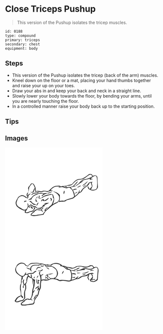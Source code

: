 # Close Triceps Pushup
> This version of the Pushup isolates the tricep muscles.

``` 
id: 0188 
type: compound 
primary: triceps 
secondary: chest 
equipment: body 
``` 

## Steps

 - This version of the Pushup isolates the tricep (back of the arm) muscles.
 - Kneel down on the floor or a mat, placing your hand thumbs together and raise your up on your toes.
 - Draw your abs in and keep your back and neck in a straight line.
 - Slowly lower your body towards the floor, by bending your arms, until you are nearly touching the floor.
 - In a controlled manner raise your body back up to the starting position.

## Tips


## Images

<svg width="241pt" height="300" viewBox="0 0 241 225" xmlns="http://www.w3.org/2000/svg">
  <g fill="#FFF">
    <path d="M0 0h241v225H0V0m205.97 66.98c-4.8 3.71-9.7 7.43-15.27 9.93-3.22 1.57-6.94.76-10.32 1.69-4.97 1.31-8.93 4.86-12.35 8.53-1.66 1.71-2.9 4.25-5.56 4.51-4.32.57-8.43 2.01-12.6 3.18-4.33.2-8.72.31-12.8 1.97-1.87-3.16-6.1-1.58-9.06-1.87-8.26-.28-14.26 6.19-19.6 11.56-4.07 3.18-8.94.01-13.46.63-2.68.01-5.13 2.04-7.83 1.13-3.85-.98-7.86-1.21-11.74-.22.05-3.47.66-7.18-1.15-10.36-1.33-3.49-3.02-8.09-7.21-8.74-4.27-.55-4.9 4.62-7.53 6.76-2.42 2.01-3.59 5.28-2.05 8.2.06 2.06-.14 4.12-.41 6.16-1.59 2.11-3.88 4.01-3.91 6.88-.45 2.38 1.4 4.23 2.7 5.96-.38.52-.76 1.03-1.13 1.55-4.29-3-8.97-7.07-14.57-6.31-3.31 1.59-7.46 2.9-8.95 6.61-2.23 4.22-5.48 8.33-5.17 13.38.41 2.52 1.4 4.96 2.73 7.13 4.65 4.3 10.02 7.96 16.04 10.04 1.69.76 3.53.42 5.27.04-.71 1.45-2.52 3.19-1.42 4.92 1 1.95 3.52 1.86 5.4 1.85 2.87.28 5.27-1.52 7.65-2.84 2.41-.22 4.84-.41 7.16-1.15.94-2.83 2.99-4.96 5.38-6.65-.67-1.91-1.85-3.54-3.16-5.06 4.86 1.28 8.58 5.91 14.08 4.8.32.22.97.66 1.29.88 2.61-1.94 5.34-3.74 7.43-6.26.67-.98 1.56.26 2.22.57.98-6.25 8.33-6.42 12.25-9.76-4.47.14-8.96.49-13.15 2.19 1.18.11 3.54.34 4.72.46-2.61 1.57-6.25 2.08-7.44 5.27-2.36 4.42-7.76 5.03-12.22 5.19-2.11-.96-3.68-2.75-5.19-4.46-4.32.12-8.12-1.62-11.19-4.57-2.74.64-4.39 3.45-6.3 5.34.54-3.05-.1-6.71-2.81-8.56.92 3.66 2.15 7.68-.01 11.18-.97 3.65-4.83 5.46-8.37 5.01-2.93-.72-5.18-2.86-7.8-4.25-3.52-2.03-7.83-3.65-9.32-7.82-2.79-4.43.06-9.32 1.67-13.58 2.2-5.62 9.05-9.9 14.91-7.12 2.85.88 4.56 4.26 7.81 3.87.37.35 1.12 1.06 1.5 1.41 2.63-.9 1.79-3.76 2.25-5.9.83-3.03 3.98-4.26 6.13-6.2-3.78.21-6.91 2.54-8.71 5.78.18-3.13.7-6.69 3.58-8.53l-2.99 1.75c3.58-4.21 2.75-9.86 4.37-14.74 2.22-3.06 3.88-6.72 7.33-8.62 3.58 2.25 4.54 6.5 6.2 10.09-1.96 2.47-3.17 5.38-4.27 8.3-.39 1.9-2.72 1.72-4.09 2.46-.58-.29-1.74-.88-2.33-1.17 1.28 3.34 4.61 1.86 7.3 1.6 1.56-3.42 2.82-6.98 3.65-10.66.22 3.19-.23 6.51.98 9.55 3.19-1.02 6.57-1.1 9.89-.8-2.41.78-5.02 1.13-7.08 2.71-4.98-.43-9.99 1.28-13.02 5.39 2.83.21 4.82-3.04 7.71-3.18 4.45-.46 9.44-1.16 12.74-4.45 4.74 2.52 9.35-1.84 14.22-.72 2.24.11 4.5 1.98 6.65.65 3.31-1.46 6.98-1.79 10.56-1.59.18-.37.53-1.12.71-1.49-1.54-.05-3.07-.09-4.61-.11.91-1.2 1.69-2.47 2.34-3.82 2-1.28 3.79-2.84 5.8-4.08 4.6-2.07 9.84-2.02 14.76-1.38-1.29.77-2.54 1.6-3.75 2.48 3.52-.46 6.98-2.01 10.58-1.31 3.32.81 6.46 2.32 9.86 2.79 2.21-.89 4.41-1.85 6.85-1.83 2.21 2.1 4.81 3.86 6.65 6.32 2.56 4.78 4.07 10.06 5.02 15.38-1.21 1.64-2.89 2.96-4.78 3.71-5.16 1.45-10.35 2.86-15.32 4.88-2.09.76-3.91 2.74-6.27 2.36-3.59-.91-7.24.12-10.82.54 2.83-4.17 1.48-9.55 1.87-14.3-3.86-5.81-10.93-7.93-17.21-10.05 2.76 1.59 5.45 3.31 8.23 4.86 3.86 2.92 7.92 6.97 7.26 12.27.64 4.24-2 7.82-5.26 10.16-3.95 1.01-7.61 2.95-10.86 5.39 1.73-3.68 3.56-7.47 3.53-11.63.59-4.48-1.51-8.6-2.88-12.72-2.84-1.15-5.82-1.92-8.59-.17-7.43 1.34-15.78 3.15-20.62 9.54 3.51-.86 5.78-4.07 9.33-4.83 5.93-1.77 11.84-3.69 17.97-4.67.95 2.27 1.92 4.59 1.76 7.11.76 1.24 1.62 2.41 2.27 3.72-1.1 4.82-2.94 9.45-5.15 13.87-.55 1.33-1.81 2.08-2.88 2.94-3.58 2.8-6.84 6.01-9.68 9.55-1.11.5-2.24.97-3.37 1.42 2.06-2.61 4.49-4.87 6.76-7.29-4.42 1.07-7.48 5.24-9.66 9.01l2.16-1.11c.29.48.58.96.87 1.45-2.19 2.07-4.28 4.35-5.52 7.12-4.48 1.28-9.22 1.55-13.84 2.13-4.73 2.09-9.85.13-14.74 1.11l.48-2.45c2.53-1.85 4.42-4.72 7.59-5.52-.15-.41-.46-1.21-.61-1.61 2.22-.95 4.31-2.16 6.27-3.57 2.43.47 4.84 1.11 7.34 1.1 3.04-.15 4.95 2.67 7.28 4.15.18-2.32-1.81-3.46-3.35-4.72 1.23-1.98 2.73-3.78 4.43-5.39-.41-.62-.83-1.24-1.24-1.86-.48 3.33-5.44 4.53-4.58 7.89-.47-.5-1.4-1.51-1.87-2.02-3.1.61-6.1-.99-9.17-.5-2.17 1.04-4.13 2.46-6.28 3.56-1.7 2.97-4.4 5.12-7.09 7.15-.48 1.24-.97 2.49-1.45 3.74 5.13 2.65 11.19 2.59 16.69 1.3 5.16-1.14 10.43-1.53 15.59-2.66.45-1.1.89-2.2 1.29-3.31 2.78-3.55 5.31-7.48 9.31-9.78 5.92-5.15 11.58-10.94 18.94-14.04 3.01-1.32 6.68-2.77 7.7-6.24.4.82.81 1.63 1.2 2.46 5.81-2.81 13.9 1.53 18.21-4.5 4.47-1.06 8.86-2.46 13.33-3.55 4.59-1.14 7.38-5.24 11.23-7.64 2.67-1.63 4.27-4.43 6.54-6.44 4.04-1.15 7.24-4.26 8.61-8.22 4.66-4.55 10.15-8.1 15.04-12.4.13-2.81 2.42-4.35 4.74-5.44 1.04 3.14 2 6.32 3.12 9.44-1.77 2.46-4.31 4.33-5.44 7.23-1.96-2.78-3.39-5.86-5.17-8.75-.4 3.96 1.29 8.99 5.72 9.74 4.96 3.43 11.49 2.13 16.39-.74 1.45-1.91 3.4-3.89 3.16-6.5-.51-6.03-.75-12.07-1.1-18.1-.21-2.92.5-6.6-2.3-8.53-2.5-2.46-6.26-1.11-9.09-.04-1.12-1.5-2.01-3.35-3.76-4.21-2.21-.38-4.84-.83-6.7.73m-.59 27.4c.26.26.26.26 0 0m-60.35 21.14c.7-1.88 1.26-3.79 1.83-5.7-.27-1.12-.53-2.23-.79-3.34-1.66 2.75-2.83 6.05-1.04 9.04m-41.19-2.34c.19.22.55.68.74.91 4.16-.88 8.34-2.26 11.82-4.78-4.29.79-8.69 2.19-12.56 3.87m-28.16 2.6c-4.13 1.36-7.57 4.17-10.15 7.62-2.01 3.24-6.42 3.59-8.37 6.88 2.02-.46 3.91-1.32 5.79-2.19.04.67.13 2.01.17 2.68 1.92-2.97 3.02-6.5 5.7-8.93 3.05-3.48 7.81-4.3 11.74-6.4 3.4-2.17 7.56-.78 11.3-1.68.74.31 2.22.94 2.95 1.25-1.52 1.38-3.08 2.74-4.83 3.84.45.47.91.94 1.36 1.41 3.21-3.16 7.04-5.75 11.65-6.14-.05-.24-.14-.72-.18-.96-2.57-1.07-5.26.5-7.89.2-6.38-2.15-13.4-.6-19.24 2.42m7.26 6.16c1.3.96 3.37-1.04 2.48-2.37-1.27-.89-3.39 1.06-2.48 2.37m-7.05 4.27c2.3-.97 3.57-3.17 4.76-5.23a11.241 11.241 0 0 0-4.76 5.23m4.36-1.52c2.61.18 5.19.69 7.06 2.71.48-3.78-4.58-4.72-7.06-2.71m16.31 6.55c-.41-1.18-.82-2.35-1.24-3.52-1.59.38-3.17.77-4.76 1.13-.77 1.49-1.49 3-2.03 4.6 1.67-.93 3.06-2.24 4.47-3.51.2.55.61 1.66.81 2.22 2.66-.22 5.76.51 7.99-1.37 2.13-1.87 5.48-3.19 5.63-6.43-3.64 2.28-6.71 5.47-10.87 6.88m16.52-2.99c-.17 1.67-.28 3.35-.13 5.03 1.48-1.6 2.18-3.66 2.66-5.74-1.16-1.06-2.33-2.1-3.63-2.95-1.59 1.35.4 2.51 1.1 3.66m-38.03-2.44c.01 2.42.19 4.83.19 7.25 1.45.54 2.88 1.12 4.32 1.69-1.8-2.83-3.04-5.94-4.51-8.94m-26.89 5.98c-.65 1.08-1.4 2.12-1.86 3.3 2.31-.71 4.62-1.44 6.85-2.39-.67-2.07-3.39-.58-4.99-.91m11.58 2.03c4.65.64 6.8 5.48 10.7 7.65 2.28.31 4.6.86 6.91.34-2.73-1.36-5.59-2.43-8.31-3.81-2.67-1.2-3.47-4.83-6.46-5.53-1.14-.28-1.97.82-2.84 1.35M77.5 144.8c1.98-2.78 3.72-5.73 5.27-8.76-3.99.86-5.06 5.24-5.27 8.76z"/>
    <path d="M194.85 77.09c4.5-2.98 8.45-6.86 13.3-9.29 3.11-1.75 5.84 1.18 7.31 3.65-3.85 2.89-8.43 4.46-12.96 5.93-3.94 1.27-8.41.92-11.99 3.25-3.09 1.74-5.59 4.29-7.77 7.05-2.34 3.12-6.44 4.26-8.59 7.57-1.9.03-3.8.06-5.69.1 5.18-2.24 7.96-7.34 11.51-11.41-4.92 1.07-6.07 6.53-10 8.97-1.07.59-1.55 1.63-1.78 2.78-2.43.75-4.87 1.49-7.3 2.26-2.48-.49-4.98-.25-7.4.45-3.73 1.12-7.25-1.38-10.65-2.41 3.63-.55 6.69 1.41 9.95 2.44-.53-.75-1.61-2.26-2.15-3.01 4.7-.79 9.75-.56 14.09-2.77 3.69-3.92 7.2-8.22 11.94-10.92 5.63-3.1 12.61-1.39 18.18-4.64z"/>
    <path d="M211.34 76.23c3.61-1.96 6.7-5.02 10.77-6.06 2.3.2 3.82 2.62 3.98 4.79 1.34 8.18 1.57 16.64.39 24.85-2 5.96-9.87 5.1-14.85 4.46 1.42-2.71 2.74-5.46 3.75-8.36-.6-2.87-1.1-5.76-2.09-8.53.9-.67 1.81-1.36 2.7-2.06-3.02-.21-6.31-.03-8.87 1.76-1.64 1.41-2.79 3.26-4.13 4.93-4.29 5.72-12.01 8.13-15.18 14.8-.86 2.11-2.9 3.27-4.64 4.56.38-2.2.81-4.4.74-6.63-1.7 3.01-2.56 6.47-4.7 9.24-1.83 2.68-4.63 4.44-7.35 6.1.06-5.11-1.71-9.88-4.61-14.03 3.25-1.25 6.62-2.07 10.03-2.75-3.25-2.43-7.7-.46-10.52 1.79-1.76-2.12-3.42-4.32-5.13-6.49 2.8-.54 5.57-1.2 8.38-1.62 5.32-.62 9.08-4.81 13.46-7.45 2.97-2.69 7.26-3.61 9.64-6.97-1.52.66-4.57 1.99-6.1 2.65 5.92-6.36 15.2-5.02 22.65-8.2-.36 1.19-.71 2.39-1.05 3.59 2.8-1.09 5.69-1.95 8.67-2.41-2.1-.26-4.31-.44-5.94-1.96m-15.85 14.23c-1.93 1.37-3.8 2.82-5.45 4.52 5.8-2.03 10.42-6.4 13.98-11.29-3.26 1.7-5.57 4.66-8.53 6.77m-4.05 8.1c3-1.54 6.35-3.11 7.95-6.26-2.84 1.8-5.91 3.49-7.95 6.26m-5.93-4.02c-2.77 1.39-5.79 2.47-7.95 4.82 3.45-.72 6.58-2.4 9.42-4.44-.37-.09-1.11-.29-1.47-.38m-13.76 19.68c2.56-1.14 5.54-2 7.09-4.56-2.64.98-5.57 2-7.09 4.56zM56.42 148.34c2.42-1.78 4.78-3.64 6.92-5.76 1.93 2.12 4.53 3.31 7.25 4.06.26 1.6.52 3.19.82 4.78-1.45 1.88-2.92 3.74-4.56 5.46-5.64-.7-9.95 4.32-15.59 3.22l-.4-2.37c2.43-2.76 3.9-6.15 5.56-9.39m6.22-3.63c-.07 3.16 2.87 5.04 4.47 7.43 2.96-3.5-1.46-6.48-4.47-7.43m-1.35 1.39c-1.08.19-2.67 1.39-2.01 2.6 1.27.81 3.88-2.09 2.01-2.6z"/>
  </g>
  <g fill="#333">
    <path d="M205.97 66.98c1.86-1.56 4.49-1.11 6.7-.73 1.75.86 2.64 2.71 3.76 4.21 2.83-1.07 6.59-2.42 9.09.04 2.8 1.93 2.09 5.61 2.3 8.53.35 6.03.59 12.07 1.1 18.1.24 2.61-1.71 4.59-3.16 6.5-4.9 2.87-11.43 4.17-16.39.74-4.43-.75-6.12-5.78-5.72-9.74 1.78 2.89 3.21 5.97 5.17 8.75 1.13-2.9 3.67-4.77 5.44-7.23-1.12-3.12-2.08-6.3-3.12-9.44-2.32 1.09-4.61 2.63-4.74 5.44-4.89 4.3-10.38 7.85-15.04 12.4-1.37 3.96-4.57 7.07-8.61 8.22-2.27 2.01-3.87 4.81-6.54 6.44-3.85 2.4-6.64 6.5-11.23 7.64-4.47 1.09-8.86 2.49-13.33 3.55-4.31 6.03-12.4 1.69-18.21 4.5-.39-.83-.8-1.64-1.2-2.46-1.02 3.47-4.69 4.92-7.7 6.24-7.36 3.1-13.02 8.89-18.94 14.04-4 2.3-6.53 6.23-9.31 9.78-.4 1.11-.84 2.21-1.29 3.31-5.16 1.13-10.43 1.52-15.59 2.66-5.5 1.29-11.56 1.35-16.69-1.3.48-1.25.97-2.5 1.45-3.74 2.69-2.03 5.39-4.18 7.09-7.15 2.15-1.1 4.11-2.52 6.28-3.56 3.07-.49 6.07 1.11 9.17.5.47.51 1.4 1.52 1.87 2.02-.86-3.36 4.1-4.56 4.58-7.89.41.62.83 1.24 1.24 1.86-1.7 1.61-3.2 3.41-4.43 5.39 1.54 1.26 3.53 2.4 3.35 4.72-2.33-1.48-4.24-4.3-7.28-4.15-2.5.01-4.91-.63-7.34-1.1-1.96 1.41-4.05 2.62-6.27 3.57.15.4.46 1.2.61 1.61-3.17.8-5.06 3.67-7.59 5.52l-.48 2.45c4.89-.98 10.01.98 14.74-1.11 4.62-.58 9.36-.85 13.84-2.13 1.24-2.77 3.33-5.05 5.52-7.12-.29-.49-.58-.97-.87-1.45l-2.16 1.11c2.18-3.77 5.24-7.94 9.66-9.01-2.27 2.42-4.7 4.68-6.76 7.29 1.13-.45 2.26-.92 3.37-1.42 2.84-3.54 6.1-6.75 9.68-9.55 1.07-.86 2.33-1.61 2.88-2.94 2.21-4.42 4.05-9.05 5.15-13.87-.65-1.31-1.51-2.48-2.27-3.72.16-2.52-.81-4.84-1.76-7.11-6.13.98-12.04 2.9-17.97 4.67-3.55.76-5.82 3.97-9.33 4.83 4.84-6.39 13.19-8.2 20.62-9.54 2.77-1.75 5.75-.98 8.59.17 1.37 4.12 3.47 8.24 2.88 12.72.03 4.16-1.8 7.95-3.53 11.63 3.25-2.44 6.91-4.38 10.86-5.39 3.26-2.34 5.9-5.92 5.26-10.16.66-5.3-3.4-9.35-7.26-12.27-2.78-1.55-5.47-3.27-8.23-4.86 6.28 2.12 13.35 4.24 17.21 10.05-.39 4.75.96 10.13-1.87 14.3 3.58-.42 7.23-1.45 10.82-.54 2.36.38 4.18-1.6 6.27-2.36 4.97-2.02 10.16-3.43 15.32-4.88 1.89-.75 3.57-2.07 4.78-3.71-.95-5.32-2.46-10.6-5.02-15.38-1.84-2.46-4.44-4.22-6.65-6.32-2.44-.02-4.64.94-6.85 1.83-3.4-.47-6.54-1.98-9.86-2.79-3.6-.7-7.06.85-10.58 1.31a49.61 49.61 0 0 1 3.75-2.48c-4.92-.64-10.16-.69-14.76 1.38-2.01 1.24-3.8 2.8-5.8 4.08a22.35 22.35 0 0 1-2.34 3.82c1.54.02 3.07.06 4.61.11-.18.37-.53 1.12-.71 1.49-3.58-.2-7.25.13-10.56 1.59-2.15 1.33-4.41-.54-6.65-.65-4.87-1.12-9.48 3.24-14.22.72-3.3 3.29-8.29 3.99-12.74 4.45-2.89.14-4.88 3.39-7.71 3.18 3.03-4.11 8.04-5.82 13.02-5.39 2.06-1.58 4.67-1.93 7.08-2.71-3.32-.3-6.7-.22-9.89.8-1.21-3.04-.76-6.36-.98-9.55-.83 3.68-2.09 7.24-3.65 10.66-2.69.26-6.02 1.74-7.3-1.6.59.29 1.75.88 2.33 1.17 1.37-.74 3.7-.56 4.09-2.46 1.1-2.92 2.31-5.83 4.27-8.3-1.66-3.59-2.62-7.84-6.2-10.09-3.45 1.9-5.11 5.56-7.33 8.62-1.62 4.88-.79 10.53-4.37 14.74l2.99-1.75c-2.88 1.84-3.4 5.4-3.58 8.53 1.8-3.24 4.93-5.57 8.71-5.78-2.15 1.94-5.3 3.17-6.13 6.2-.46 2.14.38 5-2.25 5.9-.38-.35-1.13-1.06-1.5-1.41-3.25.39-4.96-2.99-7.81-3.87-5.86-2.78-12.71 1.5-14.91 7.12-1.61 4.26-4.46 9.15-1.67 13.58 1.49 4.17 5.8 5.79 9.32 7.82 2.62 1.39 4.87 3.53 7.8 4.25 3.54.45 7.4-1.36 8.37-5.01 2.16-3.5.93-7.52.01-11.18 2.71 1.85 3.35 5.51 2.81 8.56 1.91-1.89 3.56-4.7 6.3-5.34 3.07 2.95 6.87 4.69 11.19 4.57 1.51 1.71 3.08 3.5 5.19 4.46 4.46-.16 9.86-.77 12.22-5.19 1.19-3.19 4.83-3.7 7.44-5.27-1.18-.12-3.54-.35-4.72-.46 4.19-1.7 8.68-2.05 13.15-2.19-3.92 3.34-11.27 3.51-12.25 9.76-.66-.31-1.55-1.55-2.22-.57-2.09 2.52-4.82 4.32-7.43 6.26-.32-.22-.97-.66-1.29-.88-5.5 1.11-9.22-3.52-14.08-4.8 1.31 1.52 2.49 3.15 3.16 5.06-2.39 1.69-4.44 3.82-5.38 6.65-2.32.74-4.75.93-7.16 1.15-2.38 1.32-4.78 3.12-7.65 2.84-1.88.01-4.4.1-5.4-1.85-1.1-1.73.71-3.47 1.42-4.92-1.74.38-3.58.72-5.27-.04-6.02-2.08-11.39-5.74-16.04-10.04-1.33-2.17-2.32-4.61-2.73-7.13-.31-5.05 2.94-9.16 5.17-13.38 1.49-3.71 5.64-5.02 8.95-6.61 5.6-.76 10.28 3.31 14.57 6.31.37-.52.75-1.03 1.13-1.55-1.3-1.73-3.15-3.58-2.7-5.96.03-2.87 2.32-4.77 3.91-6.88.27-2.04.47-4.1.41-6.16-1.54-2.92-.37-6.19 2.05-8.2 2.63-2.14 3.26-7.31 7.53-6.76 4.19.65 5.88 5.25 7.21 8.74 1.81 3.18 1.2 6.89 1.15 10.36 3.88-.99 7.89-.76 11.74.22 2.7.91 5.15-1.12 7.83-1.13 4.52-.62 9.39 2.55 13.46-.63 5.34-5.37 11.34-11.84 19.6-11.56 2.96.29 7.19-1.29 9.06 1.87 4.08-1.66 8.47-1.77 12.8-1.97 4.17-1.17 8.28-2.61 12.6-3.18 2.66-.26 3.9-2.8 5.56-4.51 3.42-3.67 7.38-7.22 12.35-8.53 3.38-.93 7.1-.12 10.32-1.69 5.57-2.5 10.47-6.22 15.27-9.93m-11.12 10.11c-5.57 3.25-12.55 1.54-18.18 4.64-4.74 2.7-8.25 7-11.94 10.92-4.34 2.21-9.39 1.98-14.09 2.77.54.75 1.62 2.26 2.15 3.01-3.26-1.03-6.32-2.99-9.95-2.44 3.4 1.03 6.92 3.53 10.65 2.41 2.42-.7 4.92-.94 7.4-.45 2.43-.77 4.87-1.51 7.3-2.26.23-1.15.71-2.19 1.78-2.78 3.93-2.44 5.08-7.9 10-8.97-3.55 4.07-6.33 9.17-11.51 11.41 1.89-.04 3.79-.07 5.69-.1 2.15-3.31 6.25-4.45 8.59-7.57 2.18-2.76 4.68-5.31 7.77-7.05 3.58-2.33 8.05-1.98 11.99-3.25 4.53-1.47 9.11-3.04 12.96-5.93-1.47-2.47-4.2-5.4-7.31-3.65-4.85 2.43-8.8 6.31-13.3 9.29m16.49-.86c1.63 1.52 3.84 1.7 5.94 1.96-2.98.46-5.87 1.32-8.67 2.41.34-1.2.69-2.4 1.05-3.59-7.45 3.18-16.73 1.84-22.65 8.2 1.53-.66 4.58-1.99 6.1-2.65-2.38 3.36-6.67 4.28-9.64 6.97-4.38 2.64-8.14 6.83-13.46 7.45-2.81.42-5.58 1.08-8.38 1.62 1.71 2.17 3.37 4.37 5.13 6.49 2.82-2.25 7.27-4.22 10.52-1.79-3.41.68-6.78 1.5-10.03 2.75 2.9 4.15 4.67 8.92 4.61 14.03 2.72-1.66 5.52-3.42 7.35-6.1 2.14-2.77 3-6.23 4.7-9.24.07 2.23-.36 4.43-.74 6.63 1.74-1.29 3.78-2.45 4.64-4.56 3.17-6.67 10.89-9.08 15.18-14.8 1.34-1.67 2.49-3.52 4.13-4.93 2.56-1.79 5.85-1.97 8.87-1.76-.89.7-1.8 1.39-2.7 2.06.99 2.77 1.49 5.66 2.09 8.53-1.01 2.9-2.33 5.65-3.75 8.36 4.98.64 12.85 1.5 14.85-4.46 1.18-8.21.95-16.67-.39-24.85-.16-2.17-1.68-4.59-3.98-4.79-4.07 1.04-7.16 4.1-10.77 6.06M56.42 148.34c-1.66 3.24-3.13 6.63-5.56 9.39l.4 2.37c5.64 1.1 9.95-3.92 15.59-3.22 1.64-1.72 3.11-3.58 4.56-5.46-.3-1.59-.56-3.18-.82-4.78-2.72-.75-5.32-1.94-7.25-4.06-2.14 2.12-4.5 3.98-6.92 5.76z"/>
    <path d="M195.49 90.46c2.96-2.11 5.27-5.07 8.53-6.77-3.56 4.89-8.18 9.26-13.98 11.29 1.65-1.7 3.52-3.15 5.45-4.52zM191.44 98.56c2.04-2.77 5.11-4.46 7.95-6.26-1.6 3.15-4.95 4.72-7.95 6.26zM185.51 94.54c.36.09 1.1.29 1.47.38-2.84 2.04-5.97 3.72-9.42 4.44 2.16-2.35 5.18-3.43 7.95-4.82zM205.38 94.38c.26.26.26.26 0 0zM145.03 115.52c-1.79-2.99-.62-6.29 1.04-9.04.26 1.11.52 2.22.79 3.34-.57 1.91-1.13 3.82-1.83 5.7zM103.84 113.18c3.87-1.68 8.27-3.08 12.56-3.87-3.48 2.52-7.66 3.9-11.82 4.78-.19-.23-.55-.69-.74-.91zM171.75 114.22c1.52-2.56 4.45-3.58 7.09-4.56-1.55 2.56-4.53 3.42-7.09 4.56zM75.68 115.78c5.84-3.02 12.86-4.57 19.24-2.42 2.63.3 5.32-1.27 7.89-.2.04.24.13.72.18.96-4.61.39-8.44 2.98-11.65 6.14-.45-.47-.91-.94-1.36-1.41 1.75-1.1 3.31-2.46 4.83-3.84-.73-.31-2.21-.94-2.95-1.25-3.74.9-7.9-.49-11.3 1.68-3.93 2.1-8.69 2.92-11.74 6.4-2.68 2.43-3.78 5.96-5.7 8.93-.04-.67-.13-2.01-.17-2.68-1.88.87-3.77 1.73-5.79 2.19 1.95-3.29 6.36-3.64 8.37-6.88 2.58-3.45 6.02-6.26 10.15-7.62z"/>
    <path d="M82.94 121.94c-.91-1.31 1.21-3.26 2.48-2.37.89 1.33-1.18 3.33-2.48 2.37zM75.89 126.21c.99-2.22 2.65-4.04 4.76-5.23-1.19 2.06-2.46 4.26-4.76 5.23zM80.25 124.69c2.48-2.01 7.54-1.07 7.06 2.71-1.87-2.02-4.45-2.53-7.06-2.71zM96.56 131.24c4.16-1.41 7.23-4.6 10.87-6.88-.15 3.24-3.5 4.56-5.63 6.43-2.23 1.88-5.33 1.15-7.99 1.37-.2-.56-.61-1.67-.81-2.22-1.41 1.27-2.8 2.58-4.47 3.51.54-1.6 1.26-3.11 2.03-4.6 1.59-.36 3.17-.75 4.76-1.13.42 1.17.83 2.34 1.24 3.52zM113.08 128.25c-.7-1.15-2.69-2.31-1.1-3.66 1.3.85 2.47 1.89 3.63 2.95-.48 2.08-1.18 4.14-2.66 5.74-.15-1.68-.04-3.36.13-5.03zM75.05 125.81c1.47 3 2.71 6.11 4.51 8.94-1.44-.57-2.87-1.15-4.32-1.69 0-2.42-.18-4.83-.19-7.25zM48.16 131.79c1.6.33 4.32-1.16 4.99.91-2.23.95-4.54 1.68-6.85 2.39.46-1.18 1.21-2.22 1.86-3.3zM59.74 133.82c.87-.53 1.7-1.63 2.84-1.35 2.99.7 3.79 4.33 6.46 5.53 2.72 1.38 5.58 2.45 8.31 3.81-2.31.52-4.63-.03-6.91-.34-3.9-2.17-6.05-7.01-10.7-7.65zM77.5 144.8c.21-3.52 1.28-7.9 5.27-8.76-1.55 3.03-3.29 5.98-5.27 8.76zM62.64 144.71c3.01.95 7.43 3.93 4.47 7.43-1.6-2.39-4.54-4.27-4.47-7.43zM61.29 146.1c1.87.51-.74 3.41-2.01 2.6-.66-1.21.93-2.41 2.01-2.6z"/>
  </g>
</svg>

<svg width="241pt" height="300" viewBox="0 0 241 225" xmlns="http://www.w3.org/2000/svg">
  <g fill="#FFF">
    <path d="M0 0h241v225H0V0m56.36 66.93c-1.53-.51-3.08-.98-4.64-1.41-2.39-5.04-8.32-6.98-13.54-6.3-3.87 1.26-7.73 3.46-9.65 7.21-1.92 4.05-5.04 8.48-2.94 13.09.71 5.21 5.62 7.66 9.27 10.67 1.83 1.51 4 2.51 6.14 3.5-.75 5.5-2.33 10.9-1.66 16.52-3.3 4.15-2.64 9.7-2.71 14.66 1.94 4.87 2.41 10.02 2.11 15.23-3.3.86-6.63 2.16-9.14 4.55-2.67 2.37-4.17 5.7-6.15 8.61 2.27 4.3 8.13 3.9 11.85 1.83 2.86-1.64 6.23-1.39 9.35-2.15 1.01-2.57 2.93-4.49 4.93-6.3-.31-5.48-.69-11.1-.28-16.65.78-2.99 2.72-5.7 2.73-8.88-.03-3.21-.52-6.39-1.01-9.55 4.81-4.93 2.05-12.89 6.49-18.01 2.79 1.64 5.54 3.45 8.7 4.3 1.08 1.91 1.65 4.01 1.52 6.21-.15 4.45 1.51 8.66 1.97 13.03-.77 4.34-2.78 8.43-2.92 12.89-.51 6.58-.72 13.84-5.57 18.91-1.34-.39-2.69-.74-4.05-1.05-3.88-1.24-7.41 1.68-10.33 3.83-2.26 3.65-7.36 4.96-8.37 9.4.7 1.1 1.54 2.11 2.34 3.14 4.11.31 8.29.67 12.32-.42 5.63-1.4 11.65-.66 17.16-2.55 1.91-2.02 3.44-5.72 1.57-8.27l2.45 1.58c-.58-.52-1.15-1.04-1.72-1.57 2.01-3.46 3.84-7.03 6.52-10.04 2.88-3.36 4.19-7.61 4.72-11.93.58-4.35 4.5-7.54 4.35-12.06.4-4.2-.4-8.56 1.02-12.61.03-.63.08-1.91.1-2.54 2.19-.5 4.38-1.79 6.69-1.22 5.53 1.5 11.64.26 16.35-2.93 2.08-.16 4.16-.32 6.24-.47 2.3.84 4.76.79 7.14 1.24 3.26.9 5.94 3.21 9.28 3.95 2.73.37 5.34-1.12 8.09-.84 4.37.18 8.59 1.45 12.93 1.85 4.04.49 7.29-2.45 11.18-2.9 3.79-.43 6.9-3.37 10.81-3.01 5.72-.06 9.36-5.73 14.96-6.29 3.41-.41 6.68-1.56 10.12-1.84.48-.74 1.02-1.42 1.63-2.05.3 2.09-.52 3.99-1.93 5.5 1.29 2.78 1.91 6.51 5.2 7.64-1.1-2.45-2.21-4.91-3.01-7.48 1.86-1.96 1.78-4.66 1.99-7.16 1.6-.64 3.38-.6 5.06-.89 1.18 2.21 2.39 4.41 3.36 6.73-1.48 2.63-3.51 4.85-5.63 6.97-.15 1.4 0 2.81.06 4.21 3.75 1.16 7.96 2.53 11.79.88 2.68-.96 5.73-2.34 6.89-5.12.87-4.87.04-9.91 1.12-14.76.5-4.71 1.9-10.17-1.32-14.27-1.88-3.11-6.06-1.81-8.92-1.15-1.12-1.51-2.31-2.98-3.5-4.43-1.57-.25-3.14-.58-4.72-.64-3.01.37-5.25 2.83-8.21 3.36-4.51.53-9.09.02-13.47-1.13-4.06-1.14-8.28-.25-12.38.19-4.24 1-7.84 5.51-12.49 3.77-4.04-1.3-8.24-1.78-12.45-2.13-3.66-1.8-7.53-3.03-11.64-2.98-.83-1.06-1.36-2.51-2.68-3.08-5.48-2.81-11.94-4.59-18-2.62-3.04.36-5.48 2.19-8.06 3.64-3.17.36-6.38-.7-9.55-.91-.21.59-.63 1.77-.83 2.36 4.12.35 8.34.49 12.24-1.13-.78.92-1.6 1.81-2.41 2.72-3.66.27-7.5.54-11.03-.63-.21-1.21.8-2.1 1.33-3.06-5.09-.02-9.59-2.89-14.66-3.04-3.34-.07-6.51-1.44-9.86-1.25-3.62.16-7.25.17-10.86.44-4.2.58-7.75 3.44-9.78 7.09z"/>
    <path d="M28.36 69.28c2.52-3.71 6.04-7.03 10.54-8 4.41-.45 9.48.58 11.36 5.11 2.1.69 4.2 1.43 6.31 2.1 2.25-5.57 8.98-7.58 14.53-7.16 7.18-1.23 14.35.52 21.38 1.95 2.27.55 4.63 1.29 6.42 2.85.13.56.4 1.69.53 2.26 3.85.63 7.77 1.23 11.66.5 3.06-.71 6.05.8 8.45 2.58 2.39 1.89 5.24 3.45 6.68 6.26 2.43 5.31 2.47 12.21-1.48 16.81-1.58 1.14-3.59 2.23-5.6 1.53.66.79 1.68 1.11 2.53 1.64-1.53.03-3.07-.09-4.53-.56-.9.19-2.71.58-3.61.78-.09-.51-.26-1.51-.35-2.01-1.35 1.26-2.7 2.53-4.02 3.82-.69.04-2.09.13-2.78.17.76-3.88-3.57-4.4-6.05-5.93l-.08-2.97c.94-.09 2.81-.28 3.75-.37 0 1.34-.01 2.69-.01 4.03.6-.16 1.81-.48 2.41-.65.42-1.93-.19-3.69-1.77-4.94l2.01-1.32c4.4 1.54 8.17-1.52 12.43-1.92-4.45-.8-8.76.87-13.13 1.47-2.51.3-4.36 2.17-6.31 3.6.08 1.2.15 2.4.22 3.6-.2 1.7-.04 3.4.35 5.06.46-1.03 1.38-3.08 1.84-4.1 1.35 1.74 2.64 3.53 3.93 5.31-5.43.82-11.16-1.83-16.23.88-.18-3.52-.53-7.02-.48-10.55 2.13-.98 4.24-2.15 5.54-4.19-2.54.46-4.87 1.62-6.71 3.45-.79-1.5-1.62-2.98-2.52-4.41.5-1.79 1.04-3.58 1.45-5.39-1.54 1.05-3.5 2.31-3.57 4.4 1.8 4.5 3.62 9.12 3.89 14.01-.05 3.67-.58 7.31-.98 10.95-.56 4.65-.26 9.4-1.44 13.98-1.16-1.55-1.47-3.43-1.49-5.33-2.61 2.62-3.62 6.26-4.28 9.79 1.42-1.01 2.3-2.5 3.03-4.05.36.62.7 1.24 1.05 1.86-2.23 4.16-1.67 9.18-4.04 13.33-.64-.53-1.28-1.06-1.91-1.6-3.58 2.93-5.9 7.13-7.29 11.49 3.8-2.1 4.61-6.86 7.08-10.15.41.7.82 1.41 1.22 2.13-3.71 4.02-7.49 8.71-7.24 14.52-1.1 1.49-1.65 4.08-3.96 3.91-8.68.41-17.37 4.33-26.03 1.83l.04-2.12c2.48-1.91 4.69-4.26 7.67-5.42-.1-.39-.28-1.16-.37-1.54 2.16-.91 4.21-2.03 6.17-3.3 2.7.28 5.61 2.27 8.19.63 1.63 1.15 3.47 1.89 5.5 1.82-1.34-1.01-2.75-1.95-4.16-2.85 1.41-5.07 5.11-9.6 4.57-15.1 2.89-1.71 3.48-5.39 5.21-8.07-2.08.92-3.28 2.86-4.46 4.69-.96-5.41 2.56-10.18 3.18-15.41 1.29-4.76.09-9.78 1.39-14.53-3.7 1.45-4.89-3.52-8.43-3.35 1.12-3.71-.35-7.45-1.04-11.1 1.58.17 3.15.35 4.72.53 2.16-2.29 4.56-4.41 7.57-5.48l-.24-1.72c-3.22.15-5.71 2.12-7.32 4.8-1.87-.01-3.75.06-5.58.5-3.17-.42-6.24.48-8.87 2.25-1.39.03-2.77.07-4.16.1.34-1.32.69-2.64 1.05-3.96l-1.79.72c-1.37 3.48-3.16 8.6-7.85 8-4.68-1.22-8.51-4.57-11.79-8-3.58-3.75-4.54-9.94-1.9-14.45m41.77-4.35c-4.09.85-8.38 4.51-7.69 9.05-3.73-.31-6.99-2.23-10.58-3.07 2.6 2.44 5.76 4.45 9.42 4.69.97 2.2 2.31 4.29 4.73 5.07-.64-1.25-1.32-2.47-2.02-3.68.43-3.18-.07-7.36 3.22-9.19 5.17-2.98 11.26-1.52 16.89-1.79.31-.36.92-1.09 1.22-1.46 2.02.6 4.06 1.18 6.15 1.5-1-2.13-3.43-2.45-5.37-3.27-4.81 3.24-10.76.52-15.97 2.15m16.44 4.17c3.45-.12 7.47-.12 9.91-2.99-3.55-.11-6.87 1.3-9.91 2.99M76.3 78.02c1.49-1.82 2.63-3.9 4.18-5.67 2.35-1.12 5.05-.76 7.55-.51.66.92 1.34 1.82 2.05 2.7-1.28-3.29-4.58-5.53-8.17-4.59-4.01.23-4.57 5.05-5.61 8.07m23.72-7.7c2.99 1.75 5.73 3.93 8.82 5.52-1.13-3.94-5.37-4.72-8.82-5.52m-10.05 6.71c-2.67 2.34-6.33 1.52-9.54 1.53 3.9 2.43 10.1 2.2 12.67-2.06-.5-2.19-2.08.04-3.13.53M78.36 97.15c1.68-1.9 3.07-4.08 3.7-6.56-2.55 1.24-3.85 3.78-3.7 6.56m-8.06-1.09c.71.68 1.42 1.36 2.14 2.04.14-1.67.27-3.34.38-5.01-.85.98-1.69 1.97-2.52 2.97m37.28-1.95c-.51 1.23 1.05 3.16 2.37 2.83.69-1.27-1.02-3.25-2.37-2.83m-27.03 18.11l-.21-2.86c.51.27 1.53.8 2.04 1.06.36.96.74 1.91 1.16 2.86-.03-3.22-.6-6.4-1.15-9.56.76-.06 2.29-.17 3.06-.22-.79-2.17-3.2-1.68-5-1.99.05 2.14.29 4.27.81 6.36-.47.64-.95 1.27-1.45 1.89-.95-3.95-1.25-8.01-1.77-12.04-1.08 4.9-1.82 10.91 2.51 14.5m-6.79 11.86c3.62-2.37 9.05-3.67 9.81-8.62-3.51 2.51-8.1 4.36-9.81 8.62z"/>
    <path d="M117.96 62.86c6.37-1.9 13.34-1.29 18.93 2.47-.62.57-1.22 1.16-1.82 1.75 2.61.49 5.31.86 7.74 2 3.5 1.75 5.91 5.05 9.36 6.89 2.45.39 4.97.41 7.31 1.35 4.61 7.3 4.59 16.41 2.06 24.45-1.87 1.34-4.34 1.43-6.55 1.21-6.29-.76-12.66-2.1-19-1.1-2.16.57-3.9-.87-5.27-2.32-2.66-.48-5.26-1.2-7.89-1.76 4.39-2.58 7.53-7.72 7.55-12.85-1.02-8.37-7.62-15.58-15.86-17.4-.31-.51-.94-1.53-1.25-2.05 1.91-.21 3.39-1.34 4.69-2.64m22.7 24.29c1.92-2.37 3.61-5 4.22-8.04-2.92 1.65-4.68 4.65-4.22 8.04z"/>
    <path d="M144.8 67.83c3.23 1.38 6.77 2.88 7.84 6.61-2.52-2.33-4.96-4.74-7.84-6.61zM204.13 70.13c3.23-1.06 6.26-3.11 9.8-2.9 2.15.47 2.85 2.69 3.78 4.39-3.1 2.29-6.96 2.66-10.69 2.67-3.7-.27-7.2-1.97-10.95-1.64-5.54-.02-9.69 4.52-15.19 4.86-1.62.58-4.59.12-4.93 2.32l.26.38c6.74-1.45 13.47-3.34 20.42-3.25-.13-.67-.38-1.99-.5-2.65 4.37.17 8.52 1.79 12.86 2.08 5.99.23 10.32-4.97 16.03-5.71 2.21.83 3.36 3.2 3.54 5.43-.19 7.6-1.78 15.11-1.57 22.73-1.93 2.16-4.01 4.33-6.77 5.37-2.81 1.42-5.92-.31-8.8-.56.74-1.58 1.8-2.9 3.18-3.96-.25.81-.76 2.42-1.01 3.23 2.39-2.65 6.07-1.6 9.19-1.96-1.75-2.1-4.58-1.21-6.78-.58-.43-.4-.84-.8-1.25-1.21 2.74-1.93 1.51-5.32 1.37-8.06-.18-1.83-1.68-3.15-2.5-4.7 1.61.07 3.23.13 4.84.17-1.43-3.46-5.67-1.63-8.5-1.65-3.12.01-5.55 2.09-8.14 3.52-5.02 2.86-11.12 2.55-16.25 5.12-2.57 1.87-4.97 4.16-8.31 4.5 1.23-1.74 2.5-3.45 3.61-5.26-3.05.43-4.69 3.26-7 4.95-2.83 2.43-6.68 3.09-10.29 3.32.51-1.56 1.01-3.12 1.5-4.69 2.41-.09 4.81-.17 7.22-.22.18-.53.53-1.57.7-2.1-2.69.24-5.41.61-7.86 1.81.35-2.89.26-5.8-.06-8.69 3.21-.05 6.38.47 9.48 1.29-.25-.8-.49-1.59-.74-2.39-2.99-.97-6.25-1.95-9.1-.04-.83-2.66-1.55-5.35-2.23-8.05 3.78.33 7.57 2.46 11.31 1.83-.01-.24-.01-.7-.02-.93-3.72-1.28-7.68-1.54-11.57-1.76-2.24-1.62-4.83-2.55-7.49-3.17-.37-.8-1.09-2.38-1.45-3.17 4.58.75 8.9 3.02 13.6 2.92 3.84-1.2 7.66-2.66 11.03-4.91 4.41-.37 9.04-.82 13.26.86 4.08 1.65 8.82 2.12 12.97.46m-29.19 4.97c-1.86.27-3.72.57-5.55 1 .67.24 2.01.71 2.68.94 4.58-.5 9.17-2.41 12.37-5.79-3.57.05-6.54 2.1-9.5 3.85m33.84 4.52c3.4-.52 6.76-1.44 10.23-1.12-.08-.22-.23-.66-.31-.88-1.7-.12-3.41-.34-5.03-.86-1.82.61-3.49 1.55-4.89 2.86m-18.44 5.07l.04.73c5.74.18 12.4-.31 16.34-5.08-5.3 1.96-10.6 4.42-16.38 4.35m-13.3-.93c.53.53 1.06 1.06 1.59 1.6 2.67-.21 5.36-.4 8-.94-3.15-.69-6.38-.73-9.59-.66m12.64 5.78c3.47.31 7.18-.43 9.61-3.09-3.31.64-6.63 1.47-9.61 3.09zM56.46 87.99c2.73-1.3 6.15-2.7 8.43.11l-1.69.36c.3 2.27.64 4.54.99 6.8-3.09-1.84-6.43-3.68-7.73-7.27zM49.44 89.17c1.83-.35 3.66-.69 5.49-1.06.41 1.3.8 2.61 1.18 3.92-.74.65-1.48 1.31-2.22 1.96-.34 3.73-2.39 7.52-.99 11.24-.93 3.17-3.38 5.36-5.94 7.27-.29-2.08-.78-4.13-1.35-6.15.54-1.97.99-3.97 1.37-5.99-.46.14-1.39.4-1.85.53a76.21 76.21 0 0 1-1.77 4.86c.91 2.85 1.73 5.71 2.66 8.55-2.07 1.92-3.82 6.08-.22 7.46-.07-1.74-.14-3.47-.22-5.2 1.23-1.17 2.22-2.55 3.25-3.88.87 4.53 1.71 9.39-.24 13.78-2.82 6.2-1.85 13.27-1.32 19.85-1.44 1.93-3.03 3.76-4.89 5.31-5.53-.98-9.96 3.88-15.51 2.7-.01-3.6 3.14-5.99 4.86-8.86 2.1-1.72 5.05-2.19 6.97-4.24 1.79 1.48 2.7 5.61 5.4 4.83.95-3-1.69-4.9-3.75-6.45-1.35-5.47-.27-11.17-1.86-16.59.33-4.31.31-8.73 1.71-12.88.96-2.71.86-5.6.6-8.41 2.99-1.65 2.87-4.84 2.46-7.82 2.65-.69 4.8-2.38 6.18-4.73zM69.77 101.82c2.02 4.28 1.07 9.34 1.75 13.93-2.17-4.32-2.24-9.24-1.75-13.93z"/>
  </g>
  <g fill="#333">
    <path d="M56.36 66.93c2.03-3.65 5.58-6.51 9.78-7.09 3.61-.27 7.24-.28 10.86-.44 3.35-.19 6.52 1.18 9.86 1.25 5.07.15 9.57 3.02 14.66 3.04-.53.96-1.54 1.85-1.33 3.06 3.53 1.17 7.37.9 11.03.63.81-.91 1.63-1.8 2.41-2.72-3.9 1.62-8.12 1.48-12.24 1.13.2-.59.62-1.77.83-2.36 3.17.21 6.38 1.27 9.55.91 2.58-1.45 5.02-3.28 8.06-3.64 6.06-1.97 12.52-.19 18 2.62 1.32.57 1.85 2.02 2.68 3.08 4.11-.05 7.98 1.18 11.64 2.98 4.21.35 8.41.83 12.45 2.13 4.65 1.74 8.25-2.77 12.49-3.77 4.1-.44 8.32-1.33 12.38-.19 4.38 1.15 8.96 1.66 13.47 1.13 2.96-.53 5.2-2.99 8.21-3.36 1.58.06 3.15.39 4.72.64 1.19 1.45 2.38 2.92 3.5 4.43 2.86-.66 7.04-1.96 8.92 1.15 3.22 4.1 1.82 9.56 1.32 14.27-1.08 4.85-.25 9.89-1.12 14.76-1.16 2.78-4.21 4.16-6.89 5.12-3.83 1.65-8.04.28-11.79-.88-.06-1.4-.21-2.81-.06-4.21 2.12-2.12 4.15-4.34 5.63-6.97-.97-2.32-2.18-4.52-3.36-6.73-1.68.29-3.46.25-5.06.89-.21 2.5-.13 5.2-1.99 7.16.8 2.57 1.91 5.03 3.01 7.48-3.29-1.13-3.91-4.86-5.2-7.64 1.41-1.51 2.23-3.41 1.93-5.5-.61.63-1.15 1.31-1.63 2.05-3.44.28-6.71 1.43-10.12 1.84-5.6.56-9.24 6.23-14.96 6.29-3.91-.36-7.02 2.58-10.81 3.01-3.89.45-7.14 3.39-11.18 2.9-4.34-.4-8.56-1.67-12.93-1.85-2.75-.28-5.36 1.21-8.09.84-3.34-.74-6.02-3.05-9.28-3.95-2.38-.45-4.84-.4-7.14-1.24-2.08.15-4.16.31-6.24.47-4.71 3.19-10.82 4.43-16.35 2.93-2.31-.57-4.5.72-6.69 1.22-.02.63-.07 1.91-.1 2.54-1.42 4.05-.62 8.41-1.02 12.61.15 4.52-3.77 7.71-4.35 12.06-.53 4.32-1.84 8.57-4.72 11.93-2.68 3.01-4.51 6.58-6.52 10.04.57.53 1.14 1.05 1.72 1.57l-2.45-1.58c1.87 2.55.34 6.25-1.57 8.27-5.51 1.89-11.53 1.15-17.16 2.55-4.03 1.09-8.21.73-12.32.42-.8-1.03-1.64-2.04-2.34-3.14 1.01-4.44 6.11-5.75 8.37-9.4 2.92-2.15 6.45-5.07 10.33-3.83 1.36.31 2.71.66 4.05 1.05 4.85-5.07 5.06-12.33 5.57-18.91.14-4.46 2.15-8.55 2.92-12.89-.46-4.37-2.12-8.58-1.97-13.03.13-2.2-.44-4.3-1.52-6.21-3.16-.85-5.91-2.66-8.7-4.3-4.44 5.12-1.68 13.08-6.49 18.01.49 3.16.98 6.34 1.01 9.55-.01 3.18-1.95 5.89-2.73 8.88-.41 5.55-.03 11.17.28 16.65-2 1.81-3.92 3.73-4.93 6.3-3.12.76-6.49.51-9.35 2.15-3.72 2.07-9.58 2.47-11.85-1.83 1.98-2.91 3.48-6.24 6.15-8.61 2.51-2.39 5.84-3.69 9.14-4.55.3-5.21-.17-10.36-2.11-15.23.07-4.96-.59-10.51 2.71-14.66-.67-5.62.91-11.02 1.66-16.52-2.14-.99-4.31-1.99-6.14-3.5-3.65-3.01-8.56-5.46-9.27-10.67-2.1-4.61 1.02-9.04 2.94-13.09 1.92-3.75 5.78-5.95 9.65-7.21 5.22-.68 11.15 1.26 13.54 6.3 1.56.43 3.11.9 4.64 1.41m-28 2.35c-2.64 4.51-1.68 10.7 1.9 14.45 3.28 3.43 7.11 6.78 11.79 8 4.69.6 6.48-4.52 7.85-8l1.79-.72c-.36 1.32-.71 2.64-1.05 3.96 1.39-.03 2.77-.07 4.16-.1 2.63-1.77 5.7-2.67 8.87-2.25 1.83-.44 3.71-.51 5.58-.5 1.61-2.68 4.1-4.65 7.32-4.8l.24 1.72c-3.01 1.07-5.41 3.19-7.57 5.48-1.57-.18-3.14-.36-4.72-.53.69 3.65 2.16 7.39 1.04 11.1 3.54-.17 4.73 4.8 8.43 3.35-1.3 4.75-.1 9.77-1.39 14.53-.62 5.23-4.14 10-3.18 15.41 1.18-1.83 2.38-3.77 4.46-4.69-1.73 2.68-2.32 6.36-5.21 8.07.54 5.5-3.16 10.03-4.57 15.1 1.41.9 2.82 1.84 4.16 2.85-2.03.07-3.87-.67-5.5-1.82-2.58 1.64-5.49-.35-8.19-.63-1.96 1.27-4.01 2.39-6.17 3.3.09.38.27 1.15.37 1.54-2.98 1.16-5.19 3.51-7.67 5.42l-.04 2.12c8.66 2.5 17.35-1.42 26.03-1.83 2.31.17 2.86-2.42 3.96-3.91-.25-5.81 3.53-10.5 7.24-14.52-.4-.72-.81-1.43-1.22-2.13-2.47 3.29-3.28 8.05-7.08 10.15 1.39-4.36 3.71-8.56 7.29-11.49.63.54 1.27 1.07 1.91 1.6 2.37-4.15 1.81-9.17 4.04-13.33-.35-.62-.69-1.24-1.05-1.86-.73 1.55-1.61 3.04-3.03 4.05.66-3.53 1.67-7.17 4.28-9.79.02 1.9.33 3.78 1.49 5.33 1.18-4.58.88-9.33 1.44-13.98.4-3.64.93-7.28.98-10.95-.27-4.89-2.09-9.51-3.89-14.01.07-2.09 2.03-3.35 3.57-4.4-.41 1.81-.95 3.6-1.45 5.39.9 1.43 1.73 2.91 2.52 4.41 1.84-1.83 4.17-2.99 6.71-3.45-1.3 2.04-3.41 3.21-5.54 4.19-.05 3.53.3 7.03.48 10.55 5.07-2.71 10.8-.06 16.23-.88-1.29-1.78-2.58-3.57-3.93-5.31-.46 1.02-1.38 3.07-1.84 4.1-.39-1.66-.55-3.36-.35-5.06-.07-1.2-.14-2.4-.22-3.6 1.95-1.43 3.8-3.3 6.31-3.6 4.37-.6 8.68-2.27 13.13-1.47-4.26.4-8.03 3.46-12.43 1.92l-2.01 1.32c1.58 1.25 2.19 3.01 1.77 4.94-.6.17-1.81.49-2.41.65 0-1.34.01-2.69.01-4.03-.94.09-2.81.28-3.75.37l.08 2.97c2.48 1.53 6.81 2.05 6.05 5.93.69-.04 2.09-.13 2.78-.17 1.32-1.29 2.67-2.56 4.02-3.82.09.5.26 1.5.35 2.01.9-.2 2.71-.59 3.61-.78 1.46.47 3 .59 4.53.56-.85-.53-1.87-.85-2.53-1.64 2.01.7 4.02-.39 5.6-1.53 3.95-4.6 3.91-11.5 1.48-16.81-1.44-2.81-4.29-4.37-6.68-6.26-2.4-1.78-5.39-3.29-8.45-2.58-3.89.73-7.81.13-11.66-.5-.13-.57-.4-1.7-.53-2.26-1.79-1.56-4.15-2.3-6.42-2.85-7.03-1.43-14.2-3.18-21.38-1.95-5.55-.42-12.28 1.59-14.53 7.16-2.11-.67-4.21-1.41-6.31-2.1-1.88-4.53-6.95-5.56-11.36-5.11-4.5.97-8.02 4.29-10.54 8m89.6-6.42c-1.3 1.3-2.78 2.43-4.69 2.64.31.52.94 1.54 1.25 2.05 8.24 1.82 14.84 9.03 15.86 17.4-.02 5.13-3.16 10.27-7.55 12.85 2.63.56 5.23 1.28 7.89 1.76 1.37 1.45 3.11 2.89 5.27 2.32 6.34-1 12.71.34 19 1.1 2.21.22 4.68.13 6.55-1.21 2.53-8.04 2.55-17.15-2.06-24.45-2.34-.94-4.86-.96-7.31-1.35-3.45-1.84-5.86-5.14-9.36-6.89-2.43-1.14-5.13-1.51-7.74-2 .6-.59 1.2-1.18 1.82-1.75-5.59-3.76-12.56-4.37-18.93-2.47m26.84 4.97c2.88 1.87 5.32 4.28 7.84 6.61-1.07-3.73-4.61-5.23-7.84-6.61m59.33 2.3c-4.15 1.66-8.89 1.19-12.97-.46-4.22-1.68-8.85-1.23-13.26-.86-3.37 2.25-7.19 3.71-11.03 4.91-4.7.1-9.02-2.17-13.6-2.92.36.79 1.08 2.37 1.45 3.17 2.66.62 5.25 1.55 7.49 3.17 3.89.22 7.85.48 11.57 1.76.01.23.01.69.02.93-3.74.63-7.53-1.5-11.31-1.83.68 2.7 1.4 5.39 2.23 8.05 2.85-1.91 6.11-.93 9.1.04.25.8.49 1.59.74 2.39-3.1-.82-6.27-1.34-9.48-1.29.32 2.89.41 5.8.06 8.69 2.45-1.2 5.17-1.57 7.86-1.81-.17.53-.52 1.57-.7 2.1-2.41.05-4.81.13-7.22.22-.49 1.57-.99 3.13-1.5 4.69 3.61-.23 7.46-.89 10.29-3.32 2.31-1.69 3.95-4.52 7-4.95-1.11 1.81-2.38 3.52-3.61 5.26 3.34-.34 5.74-2.63 8.31-4.5 5.13-2.57 11.23-2.26 16.25-5.12 2.59-1.43 5.02-3.51 8.14-3.52 2.83.02 7.07-1.81 8.5 1.65-1.61-.04-3.23-.1-4.84-.17.82 1.55 2.32 2.87 2.5 4.7.14 2.74 1.37 6.13-1.37 8.06.41.41.82.81 1.25 1.21 2.2-.63 5.03-1.52 6.78.58-3.12.36-6.8-.69-9.19 1.96.25-.81.76-2.42 1.01-3.23a10.581 10.581 0 0 0-3.18 3.96c2.88.25 5.99 1.98 8.8.56 2.76-1.04 4.84-3.21 6.77-5.37-.21-7.62 1.38-15.13 1.57-22.73-.18-2.23-1.33-4.6-3.54-5.43-5.71.74-10.04 5.94-16.03 5.71-4.34-.29-8.49-1.91-12.86-2.08.12.66.37 1.98.5 2.65-6.95-.09-13.68 1.8-20.42 3.25l-.26-.38c.34-2.2 3.31-1.74 4.93-2.32 5.5-.34 9.65-4.88 15.19-4.86 3.75-.33 7.25 1.37 10.95 1.64 3.73-.01 7.59-.38 10.69-2.67-.93-1.7-1.63-3.92-3.78-4.39-3.54-.21-6.57 1.84-9.8 2.9M56.46 87.99c1.3 3.59 4.64 5.43 7.73 7.27-.35-2.26-.69-4.53-.99-6.8l1.69-.36c-2.28-2.81-5.7-1.41-8.43-.11m-7.02 1.18c-1.38 2.35-3.53 4.04-6.18 4.73.41 2.98.53 6.17-2.46 7.82.26 2.81.36 5.7-.6 8.41-1.4 4.15-1.38 8.57-1.71 12.88 1.59 5.42.51 11.12 1.86 16.59 2.06 1.55 4.7 3.45 3.75 6.45-2.7.78-3.61-3.35-5.4-4.83-1.92 2.05-4.87 2.52-6.97 4.24-1.72 2.87-4.87 5.26-4.86 8.86 5.55 1.18 9.98-3.68 15.51-2.7 1.86-1.55 3.45-3.38 4.89-5.31-.53-6.58-1.5-13.65 1.32-19.85 1.95-4.39 1.11-9.25.24-13.78-1.03 1.33-2.02 2.71-3.25 3.88.08 1.73.15 3.46.22 5.2-3.6-1.38-1.85-5.54.22-7.46-.93-2.84-1.75-5.7-2.66-8.55.65-1.6 1.23-3.22 1.77-4.86.46-.13 1.39-.39 1.85-.53a75.34 75.34 0 0 1-1.37 5.99c.57 2.02 1.06 4.07 1.35 6.15 2.56-1.91 5.01-4.1 5.94-7.27-1.4-3.72.65-7.51.99-11.24.74-.65 1.48-1.31 2.22-1.96-.38-1.31-.77-2.62-1.18-3.92-1.83.37-3.66.71-5.49 1.06m20.33 12.65c-.49 4.69-.42 9.61 1.75 13.93-.68-4.59.27-9.65-1.75-13.93z"/>
    <path d="M70.13 64.93c5.21-1.63 11.16 1.09 15.97-2.15 1.94.82 4.37 1.14 5.37 3.27-2.09-.32-4.13-.9-6.15-1.5-.3.37-.91 1.1-1.22 1.46-5.63.27-11.72-1.19-16.89 1.79-3.29 1.83-2.79 6.01-3.22 9.19.7 1.21 1.38 2.43 2.02 3.68-2.42-.78-3.76-2.87-4.73-5.07-3.66-.24-6.82-2.25-9.42-4.69 3.59.84 6.85 2.76 10.58 3.07-.69-4.54 3.6-8.2 7.69-9.05zM86.57 69.1c3.04-1.69 6.36-3.1 9.91-2.99-2.44 2.87-6.46 2.87-9.91 2.99z"/>
    <path d="M76.3 78.02c1.04-3.02 1.6-7.84 5.61-8.07 3.59-.94 6.89 1.3 8.17 4.59-.71-.88-1.39-1.78-2.05-2.7-2.5-.25-5.2-.61-7.55.51-1.55 1.77-2.69 3.85-4.18 5.67zM100.02 70.32c3.45.8 7.69 1.58 8.82 5.52-3.09-1.59-5.83-3.77-8.82-5.52zM174.94 75.1c2.96-1.75 5.93-3.8 9.5-3.85-3.2 3.38-7.79 5.29-12.37 5.79-.67-.23-2.01-.7-2.68-.94 1.83-.43 3.69-.73 5.55-1zM89.97 77.03c1.05-.49 2.63-2.72 3.13-.53-2.57 4.26-8.77 4.49-12.67 2.06 3.21-.01 6.87.81 9.54-1.53zM208.78 79.62c1.4-1.31 3.07-2.25 4.89-2.86 1.62.52 3.33.74 5.03.86.08.22.23.66.31.88-3.47-.32-6.83.6-10.23 1.12zM140.66 87.15c-.46-3.39 1.3-6.39 4.22-8.04-.61 3.04-2.3 5.67-4.22 8.04zM190.34 84.69c5.78.07 11.08-2.39 16.38-4.35-3.94 4.77-10.6 5.26-16.34 5.08l-.04-.73zM177.04 83.76c3.21-.07 6.44-.03 9.59.66-2.64.54-5.33.73-8 .94-.53-.54-1.06-1.07-1.59-1.6zM189.68 89.54c2.98-1.62 6.3-2.45 9.61-3.09-2.43 2.66-6.14 3.4-9.61 3.09zM78.36 97.15c-.15-2.78 1.15-5.32 3.7-6.56-.63 2.48-2.02 4.66-3.7 6.56zM70.3 96.06c.83-1 1.67-1.99 2.52-2.97-.11 1.67-.24 3.34-.38 5.01-.72-.68-1.43-1.36-2.14-2.04zM107.58 94.11c1.35-.42 3.06 1.56 2.37 2.83-1.32.33-2.88-1.6-2.37-2.83zM80.55 112.22c-4.33-3.59-3.59-9.6-2.51-14.5.52 4.03.82 8.09 1.77 12.04.5-.62.98-1.25 1.45-1.89-.52-2.09-.76-4.22-.81-6.36 1.8.31 4.21-.18 5 1.99-.77.05-2.3.16-3.06.22.55 3.16 1.12 6.34 1.15 9.56-.42-.95-.8-1.9-1.16-2.86-.51-.26-1.53-.79-2.04-1.06l.21 2.86zM73.76 124.08c1.71-4.26 6.3-6.11 9.81-8.62-.76 4.95-6.19 6.25-9.81 8.62z"/>
  </g>
</svg>
